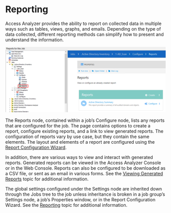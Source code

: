 # Reporting

Access Analyzer provides the ability to report on collected data in multiple ways such as tables, views, graphs, and emails. Depending on the type of data collected, different reporting methods can simplify how to present and understand the information.

![Reports node](/static/img/product_docs/accessanalyzer/accessanalyzer/enterpriseauditor/admin/report/reports.png)

The Reports node, contained within a job’s Configure node, lists any reports that are configured for the job. The page contains options to create a report, configure existing reports, and a link to view generated reports. The configuration of reports vary by use case, but they contain the same elements. The layout and elements of a report are configured using the [Report Configuration Wizard](/docs/product_docs/accessanalyzer/accessanalyzer/enterpriseauditor/admin/report/wizard/overview.md).

In addition, there are various ways to view and interact with generated reports. Generated reports can be viewed in the Access Analyzer Console or in the Web Console. Reports can also be configured to be downloaded as a CSV file, or sent as an email in various forms. See the [Viewing Generated Reports](/docs/product_docs/accessanalyzer/accessanalyzer/enterpriseauditor/admin/report/view.md) topic for additional information.

The global settings configured under the Settings node are inherited down through the Jobs tree to the job unless inheritance is broken in a job group’s Settings node, a job’s Properties window, or in the Report Configuration Wizard. See the [Reporting](/docs/product_docs/accessanalyzer/accessanalyzer/enterpriseauditor/admin/settings/reporting.md) topic for additional information.
